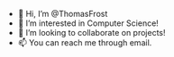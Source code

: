 - 👋 Hi, I’m @ThomasFrost
- 👀 I’m interested in Computer Science!
- 💞️ I’m looking to collaborate on projects!
- 📫 You can reach me through email.
